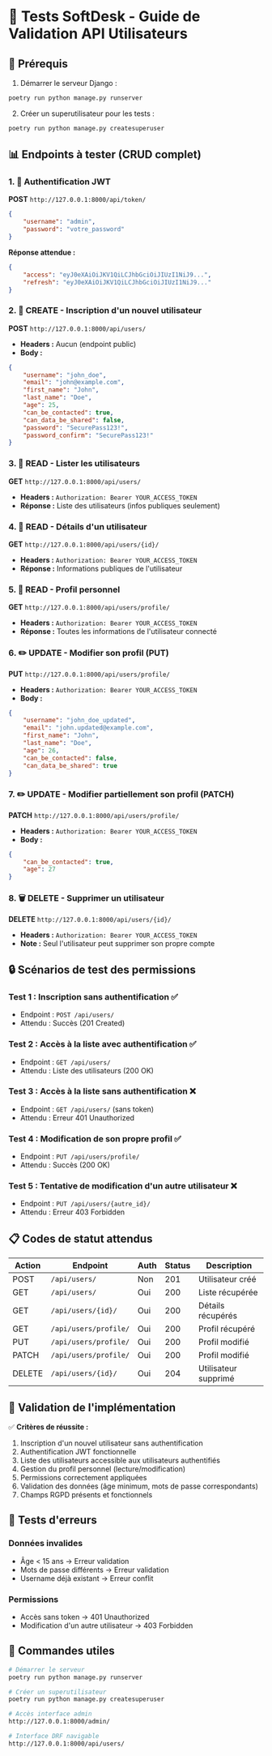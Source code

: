 # 👥 Tests SoftDesk - Guide de Validation API Utilisateurs

## 🚀 Prérequis
1. Démarrer le serveur Django :
```bash
poetry run python manage.py runserver
```

2. Créer un superutilisateur pour les tests :
```bash
poetry run python manage.py createsuperuser
```

## 📊 Endpoints à tester (CRUD complet)

### 1. 🔐 **Authentification JWT**
**POST** `http://127.0.0.1:8000/api/token/`
```json
{
    "username": "admin",
    "password": "votre_password"
}
```
**Réponse attendue :**
```json
{
    "access": "eyJ0eXAiOiJKV1QiLCJhbGciOiJIUzI1NiJ9...",
    "refresh": "eyJ0eXAiOiJKV1QiLCJhbGciOiJIUzI1NiJ9..."
}
```

### 2. 📝 **CREATE - Inscription d'un nouvel utilisateur**
**POST** `http://127.0.0.1:8000/api/users/`
- **Headers :** Aucun (endpoint public)
- **Body :**
```json
{
    "username": "john_doe",
    "email": "john@example.com",
    "first_name": "John",
    "last_name": "Doe",
    "age": 25,
    "can_be_contacted": true,
    "can_data_be_shared": false,
    "password": "SecurePass123!",
    "password_confirm": "SecurePass123!"
}
```

### 3. 📖 **READ - Lister les utilisateurs**
**GET** `http://127.0.0.1:8000/api/users/`
- **Headers :** `Authorization: Bearer YOUR_ACCESS_TOKEN`
- **Réponse :** Liste des utilisateurs (infos publiques seulement)

### 4. 👤 **READ - Détails d'un utilisateur**
**GET** `http://127.0.0.1:8000/api/users/{id}/`
- **Headers :** `Authorization: Bearer YOUR_ACCESS_TOKEN`
- **Réponse :** Informations publiques de l'utilisateur

### 5. 🔧 **READ - Profil personnel**
**GET** `http://127.0.0.1:8000/api/users/profile/`
- **Headers :** `Authorization: Bearer YOUR_ACCESS_TOKEN`
- **Réponse :** Toutes les informations de l'utilisateur connecté

### 6. ✏️ **UPDATE - Modifier son profil (PUT)**
**PUT** `http://127.0.0.1:8000/api/users/profile/`
- **Headers :** `Authorization: Bearer YOUR_ACCESS_TOKEN`
- **Body :**
```json
{
    "username": "john_doe_updated",
    "email": "john.updated@example.com",
    "first_name": "John",
    "last_name": "Doe",
    "age": 26,
    "can_be_contacted": false,
    "can_data_be_shared": true
}
```

### 7. ✏️ **UPDATE - Modifier partiellement son profil (PATCH)**
**PATCH** `http://127.0.0.1:8000/api/users/profile/`
- **Headers :** `Authorization: Bearer YOUR_ACCESS_TOKEN`
- **Body :**
```json
{
    "can_be_contacted": true,
    "age": 27
}
```

### 8. 🗑️ **DELETE - Supprimer un utilisateur**
**DELETE** `http://127.0.0.1:8000/api/users/{id}/`
- **Headers :** `Authorization: Bearer YOUR_ACCESS_TOKEN`
- **Note :** Seul l'utilisateur peut supprimer son propre compte

## 🔒 Scénarios de test des permissions

### Test 1 : Inscription sans authentification ✅
- Endpoint : `POST /api/users/`
- Attendu : Succès (201 Created)

### Test 2 : Accès à la liste avec authentification ✅
- Endpoint : `GET /api/users/`
- Attendu : Liste des utilisateurs (200 OK)

### Test 3 : Accès à la liste sans authentification ❌
- Endpoint : `GET /api/users/` (sans token)
- Attendu : Erreur 401 Unauthorized

### Test 4 : Modification de son propre profil ✅
- Endpoint : `PUT /api/users/profile/`
- Attendu : Succès (200 OK)

### Test 5 : Tentative de modification d'un autre utilisateur ❌
- Endpoint : `PUT /api/users/{autre_id}/`
- Attendu : Erreur 403 Forbidden

## 📋 Codes de statut attendus

| Action | Endpoint | Auth | Status | Description |
|--------|----------|------|--------|-------------|
| POST | `/api/users/` | Non | 201 | Utilisateur créé |
| GET | `/api/users/` | Oui | 200 | Liste récupérée |
| GET | `/api/users/{id}/` | Oui | 200 | Détails récupérés |
| GET | `/api/users/profile/` | Oui | 200 | Profil récupéré |
| PUT | `/api/users/profile/` | Oui | 200 | Profil modifié |
| PATCH | `/api/users/profile/` | Oui | 200 | Profil modifié |
| DELETE | `/api/users/{id}/` | Oui | 204 | Utilisateur supprimé |

## 🎯 Validation de l'implémentation

✅ **Critères de réussite :**
1. Inscription d'un nouvel utilisateur sans authentification
2. Authentification JWT fonctionnelle
3. Liste des utilisateurs accessible aux utilisateurs authentifiés
4. Gestion du profil personnel (lecture/modification)
5. Permissions correctement appliquées
6. Validation des données (âge minimum, mots de passe correspondants)
7. Champs RGPD présents et fonctionnels

## 🐛 Tests d'erreurs

### Données invalides
- Âge < 15 ans → Erreur validation
- Mots de passe différents → Erreur validation
- Username déjà existant → Erreur conflit

### Permissions
- Accès sans token → 401 Unauthorized
- Modification d'un autre utilisateur → 403 Forbidden

## 🔧 Commandes utiles

```bash
# Démarrer le serveur
poetry run python manage.py runserver

# Créer un superutilisateur
poetry run python manage.py createsuperuser

# Accès interface admin
http://127.0.0.1:8000/admin/

# Interface DRF navigable
http://127.0.0.1:8000/api/users/
```
